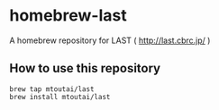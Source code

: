 # homebrew-last
A homebrew repository for LAST ( http://last.cbrc.jp/ )
## How to use this repository
```
brew tap mtoutai/last
brew install mtoutai/last
```

